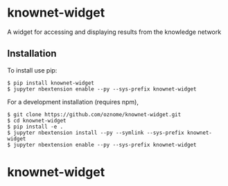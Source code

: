 knownet-widget
===============================

A widget for accessing and displaying results from the knowledge network

Installation
------------

To install use pip:

    $ pip install knownet-widget
    $ jupyter nbextension enable --py --sys-prefix knownet-widget


For a development installation (requires npm),

    $ git clone https://github.com/oznome/knownet-widget.git
    $ cd knownet-widget
    $ pip install -e .
    $ jupyter nbextension install --py --symlink --sys-prefix knownet-widget
    $ jupyter nbextension enable --py --sys-prefix knownet-widget
# knownet-widget
